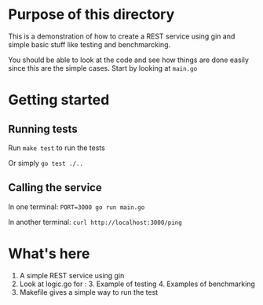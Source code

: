 # Purpose of this directory

This is a demonstration of how to create a REST service using 
gin and simple basic stuff like testing and benchmarcking. 

You should be able to look at the code and see how things are done easily
since this are the simple cases. Start by looking at `main.go`


# Getting started

## Running tests
Run `make test` to run the tests

Or simply `go test ./..`

## Calling the service

In one terminal: `PORT=3000 go run main.go`

In another terminal: `curl http://localhost:3000/ping`

# What's here

1. A simple REST service using gin
2. Look at logic.go for :
   3. Example of testing
   4. Examples of benchmarking
5. Makefile gives a simple way to run the test
